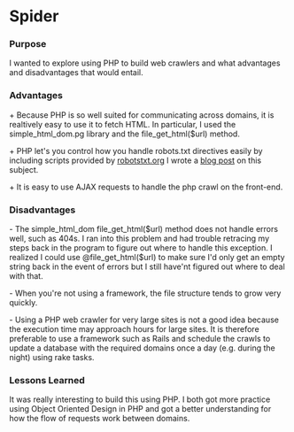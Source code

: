 <h1>Spider</h1>

<h3>Purpose</h3>
<p>I wanted to explore using PHP to build web crawlers and what advantages and disadvantages that would entail.</p>

<h3>Advantages</h3>
<p>+ Because PHP is so well suited for communicating across domains, it is realtively easy to use it to fetch HTML. In particular, I used the simple_html_dom.pg library and the file_get_html($url) method.</p>
<p>+ PHP let's you control how you handle robots.txt directives easily by including scripts provided by <a href="http://robotstxt.org" target="_blank">robotstxt.org</a> I wrote a <a href="http://einarstensson.herokuapp.com/" target="_blank">blog post</a> on this subject.</p>
<p>+ It is easy to use AJAX requests to handle the php crawl on the front-end.</p>

<h3>Disadvantages</h3>
<p>- The simple_html_dom file_get_html($url) method does not handle errors well, such as 404s. I ran into this problem and had trouble retracing my steps back in the program to figure out where to handle this exception. I realized I could use @file_get_html($url) to make sure I'd only get an empty string back in the event of errors but I still have'nt figured out where to deal with that.<p>
<p>- When you're not using a framework, the file structure tends to grow very quickly.</p>
<p>- Using a PHP web crawler for very large sites is not a good idea because the execution time may approach hours for large sites. It is therefore preferable to use a framework such as Rails and schedule the crawls to update a database with the required domains once a day (e.g. during the night) using rake tasks.</p>

<h3>Lessons Learned</h3>
<p>It was really interesting to build this using PHP. I both got more practice using Object Oriented Design in PHP and got a better understanding for how the flow of requests work between domains.</p>

